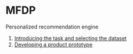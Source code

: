 # MFDP
Personalized recommendation engine

1. [Introducing the task and selecting the dataset](/Task_1_Introducing_The_Task_And_Selecting_The_Dataset/README.md)
2. [Developing a product prototype](/Task_2_Developing_A_Product_Prototype/README.md)